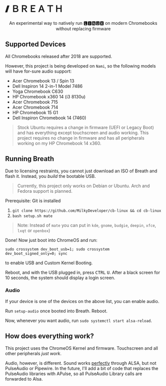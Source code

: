 <br>

# 🙼 ＢＲＥＡＴＨ 

<p align="center">An experimental way to natively run 🅻🅸🅽🆄🆇 on modern Chromebooks without replacing firmware</p>

## Supported Devices

All Chromebooks released after 2018 are supported.

However, this project is being developed on `Nami`, so the following models will have for-sure audio support:
* Acer Chromebook 13 / Spin 13
* Dell Inspiron 14 2-in-1 Model 7486 
* Yoga Chromebook C630
* HP Chromebook x360 14 (i3 8130u)
* Acer Chromebook 715
* Acer Chromebook 714
* HP Chromebook 15 G1
* Dell Inspiron Chromebook 14 (7460)

> Stock Ubuntu requires a change in firmware (UEFI or Legacy Boot) and has everything except touchscreen and audio working. This project requires no change in firmware and has all peripherals working on my HP Chromebook 14 x360.

## Running Breath

Due to licensing restraints, you cannot just download an ISO of Breath and flash it. Instead, you *build* the bootable USB.
> Currently, this project only works on Debian or Ubuntu. Arch and Fedora support is planned.

Prerequisite: Git is installed

1. `git clone https://github.com/MilkyDeveloper/cb-linux && cd cb-linux`
2. `bash setup.sh mate`

> Note: Instead of `mate` you can put in `kde`, `gnome`, `budgie`, `deepin`, `xfce`, `lxqt` or `openbox`)

Done! Now just boot into ChromeOS and run:
```
sudo crossystem dev_boot_usb=1; sudo crossystem dev_boot_signed_only=0; sync
```
to enable USB and Custom Kernel Booting.

Reboot, and with the USB plugged in, press <kbd>CTRL</kbd> <kbd>U</kbd>. After a black screen for 10 seconds, the system should display a login screen.

### Audio

If your device is one of the devices on the above list, you can enable audio.

Run `setup-audio` once booted into Breath. Reboot. 

Now, whenever you want audio, run `sudo systemctl start alsa-reload`.

## How does everything work?

This project uses the ChromeOS Kernel and firmware. Touchscreen and all other peripherals *just work*.

Audio, however, is different. Sound works [perfectly](bin/setup-audio) through ALSA, but not PulseAudio or Pipewire. In the future, I'll add a bit of code that replaces the PulseAudio libraries with APulse, so all PulseAudio Library calls are forwarded to Alsa.